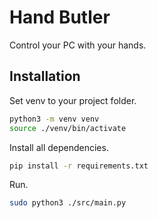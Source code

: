# Hand Butler

Control your PC with your hands.

## Installation

Set venv to your project folder.
```bash
python3 -m venv venv
source ./venv/bin/activate
```

Install all dependencies.
```bash
pip install -r requirements.txt
```

Run.
```bash
sudo python3 ./src/main.py
```
